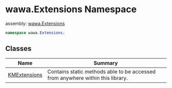 # wawa\.Extensions Namespace

assembly: [wawa\.Extensions](../wawa.Extensions.md)



```csharp
namespace wawa.Extensions;
```

## Classes

| Name | Summary |
|------|---------|
| [KMExtensions](./wawa.Extensions/KMExtensions.md) | Contains static methods able to be accessed from anywhere within this library\. |

